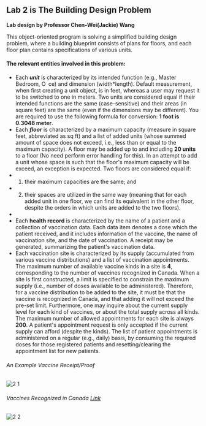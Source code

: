 ## Lab 2 is The Building Design Problem
**Lab design by Professor Chen-Wei(Jackie) Wang**

This object-oriented program is solving a simplified building design problem, where a building blueprint consists of plans for floors, and each floor plan contains specifications of various units.

#### **The relevant entities involved in this problem:**
- Each ***unit*** is characterized by its intended function (e.g., Master Bedroom, O ce) and dimension (width*length). Default measurement, when first creating a unit object, is in feet, whereas a user may request it to be switched to one in meters. Two units are considered equal if their intended functions are the same (case-sensitive) and their areas (in square feet) are the same (even if the dimensions may be different). You are required to use the following formula for conversion: **1 foot is 0.3048 meter**.
- Each ***floor*** is characterized by a maximum capacity (measure in square feet, abbreviated as sq ft) and a list of added units (whose summed amount of space does not exceed, i.e., less than or equal to the maximum capacity). A floor may be added up to and including **20 units** to a floor (No need perform error handling for this). In an attempt to add a unit whose space is such that the floor's maximum capacity will be exceed, an exception is expected. Two floors are considered equal if: 
- 1. their maximum capacities are the same; and 
- 2. their spaces are utilized in the same way (meaning that for each added unit in one floor, we can find its equivalent in the other floor, despite the orders in which units are added to the two floors).
-
- Each **health record** is characterized by the name of a patient and a collection of vaccination data. Each data item denotes a dose which the patient received, and it includes information of the vaccine, the name of vaccination site, and the date of vaccination. A receipt may be generated, summarizing the patient's vaccination data.
- Each vaccination site is characterized by its supply (accumulated from various vaccine distributions) and a list of vaccination appointments. The maximum number of available vaccine kinds in a site is **4**, corresponding to the number of vaccines recognized in Canada. When a site is first constructed, a limit is specified to constrain the maximum supply (i.e., number of doses available to be administered). Therefore, for a vaccine distribution to be added to the site, it must be that the vaccine is recognized in Canada, and that adding it will not exceed the pre-set limit. Furthermore, one may inquire about the current supply level for each kind of vaccines, or about the total supply across all kinds.
The maximum number of allowed appointments for each site is always **200**. A patient's appointment request is only accepted if the current supply can afford (despite the kinds). The list of patient appointments is administered on a regular (e.g., daily) basis, by consuming the required doses for those registered patients and resetting/clearing the appointment list for new patients.

###### An Example Vaccine Receipt/Proof
![2 1](https://user-images.githubusercontent.com/90284881/148712385-554e062e-ad11-498d-b94a-2468c085797b.png)
###### Vaccines Recognized in Canada [Link](https://www.canada.ca/en/health-canada/services/drugs-health-products/covid19-industry/drugs-vaccines-treatments/vaccines.html)
![2 2](https://user-images.githubusercontent.com/90284881/148712388-6aba84bc-06c1-4c09-8931-d56fb214cff5.png)

